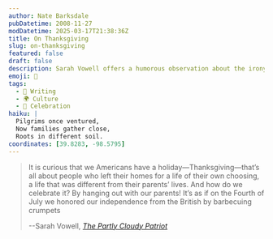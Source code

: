 ```yaml
---
author: Nate Barksdale
pubDatetime: 2008-11-27
modDatetime: 2025-03-17T21:38:36Z
title: On Thanksgiving
slug: on-thanksgiving
featured: false
draft: false
description: Sarah Vowell offers a humorous observation about the irony of Thanksgiving celebrations and American independence.
emoji: 🦃
tags:
  - 📝 Writing
  - 🌍 Culture
  - 🎉 Celebration
haiku: |
  Pilgrims once ventured,  
  Now families gather close,  
  Roots in different soil.
coordinates: [39.8283, -98.5795]
---
```


> It is curious that we Americans have a holiday—Thanksgiving—that’s all about people who left their homes for a life of their own choosing, a life that was different from their parents’ lives. And how do we celebrate it? By hanging out with our parents! It’s as if on the Fourth of July we honored our independence from the British by barbecuing crumpets
>
> --Sarah Vowell, _[The Partly Cloudy Patriot](http://books.google.com/books?id=ywu2i1zCoxwC&printsec=frontcover&dq=sarah+vowell+thanksgiving&ei=I_IuSfr0HorUkwT01ZGECg#PPA12,M1)_
